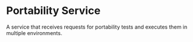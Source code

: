 # Portability Service

A service that receives requests for portability tests and executes them
in multiple environments.
